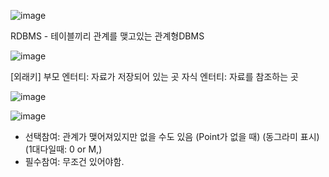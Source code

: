 
![image](https://github.com/tnduf6864/TIL/assets/66365553/8aaec866-38e7-4fbd-af9f-72edfe73ebc9)

RDBMS - 테이블끼리 관계를 맺고있는 관계형DBMS

![image](https://github.com/tnduf6864/TIL/assets/66365553/600191a7-d5c0-4ce9-abcc-9b2b6885154d)

[외래키]
부모 엔터티: 자료가 저장되어 있는 곳
자식 엔터티: 자료를 참조하는 곳

![image](https://github.com/tnduf6864/TIL/assets/66365553/c52be49d-0679-4aa9-9b48-e16b485c417b)

![image](https://github.com/tnduf6864/TIL/assets/66365553/3d5dd2bf-602f-4cf1-9006-92275e5da1a5)

- 선택참여: 관계가 맺어져있지만 없을 수도 있음 (Point가 없을 때) (동그라미 표시) (1대다일때: 0 or M,)
- 필수참여: 무조건 있어야함.
